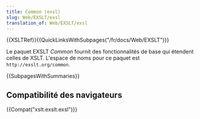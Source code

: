 ```yaml
---
title: Common (exsl)
slug: Web/EXSLT/exsl
translation_of: Web/EXSLT/exsl
---
```

{{XSLTRef}}{{QuickLinksWithSubpages("/fr/docs/Web/EXSLT")}}

Le paquet EXSLT <i lang="en">Common</i> fournit des fonctionnalités de base qui étendent celles de XSLT. L'espace de noms pour ce paquet est `http://exslt.org/common`.

{{SubpagesWithSummaries}}

## Compatibilité des navigateurs

{{Compat("xslt.exslt.exsl")}}

